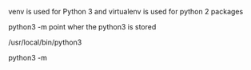 venv is used for Python 3 and 
virtualenv is used for python 2 packages

python3 -m point wher the python3 is stored

/usr/local/bin/python3

python3 -m 